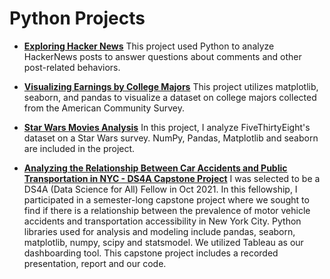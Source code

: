 # Python Projects

- [**Exploring Hacker News**](https://github.com/nrojasaparicio/Data_Portfolio/blob/main/Python%20Projects/Exploring%20Hacker%20News%20Posts%20Project.ipynb)
  This project used Python to analyze HackerNews posts to answer questions about comments and other post-related behaviors. 
  
- [**Visualizing Earnings by College Majors**](https://github.com/nrojasaparicio/Data_Portfolio/blob/main/Python%20Projects/Visualizing%20Earnings%20Based%20on%20College%20Majors.ipynb)
  This project utilizes matplotlib, seaborn, and pandas to visualize a dataset on college majors collected from the American Community Survey. 
  
- [**Star Wars Movies Analysis**](https://github.com/nrojasaparicio/Data_Portfolio/blob/main/Python%20Projects/StarWarsAnalysisProject.ipynb)
  In this project, I analyze FiveThirtyEight's dataset on a Star Wars survey. NumPy, Pandas, Matplotlib and seaborn are included in the project. 
  
- [**Analyzing the Relationship Between Car Accidents and Public Transportation in NYC - DS4A Capstone Project**](https://github.com/nrojasaparicio/Data_Portfolio/blob/main/Python%20Projects/Analyzing%202019%20Citibike%20Rides.ipynb) 
I was selected to be a DS4A (Data Science for All) Fellow in Oct 2021. In this fellowship, I participated in a semester-long capstone project where we sought to find if there is a relationship between the prevalence of motor vehicle accidents and transportation accessibility in New York City. Python libraries used for analysis and modeling include pandas, seaborn, matplotlib, numpy, scipy and statsmodel. We utilized Tableau as our dashboarding tool. This capstone project includes a recorded presentation, report and our code. 
